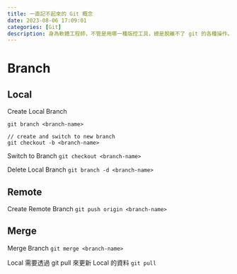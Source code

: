 ```yaml
---
title: 一直記不起來的 Git 概念
date: 2023-08-06 17:09:01
categories: [Git]
description: 身為軟體工程師，不管是用哪一種版控工具，總是脫離不了 git 的各種操作。因為不是所有指令都每天在用，記錄一些每次遇到都會忘記，看文件還是霧煞煞的概念，用自己的語言記錄下來，節省一些從別人的語言轉換成自己邏輯的時間。
---
```

# Branch
## Local
Create Local Branch
```shell
git branch <branch-name>

// create and switch to new branch
git checkout -b <branch-name>
```
Switch to Branch
`git checkout <branch-name>`

Delete Local Branch
`git branch -d <branch-name>`

## Remote
Create Remote Branch
`git push origin <branch-name>`

## Merge
Merge Branch
`git merge <branch-name>`

Local 需要透過 git pull 來更新 Local 的資料
`git pull`